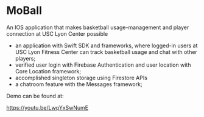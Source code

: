 # MoBall
An IOS application that makes basketball usage-management and player connection at USC Lyon Center possible
- an application with Swift SDK and frameworks, where logged-in users at USC Lyon Fitness Center can track basketball usage and chat with other players;
- verified user login with Firebase Authentication and user location with Core Location framework;
- accomplished singleton storage using Firestore APIs
- a chatroom feature with the Messages framework;


Demo can be found at:

https://youtu.be/LwqYxSwNumE
